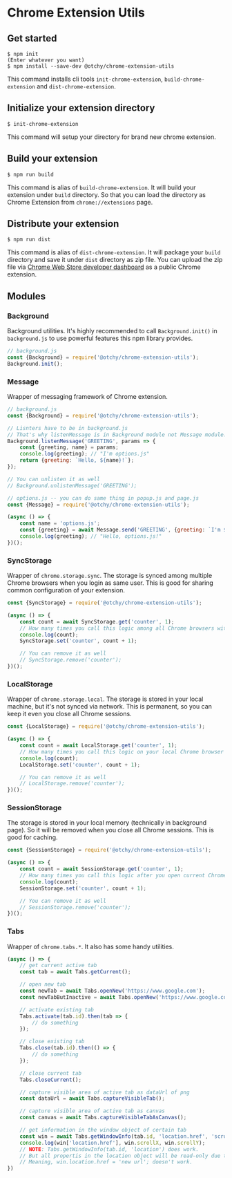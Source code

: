 # Chrome Extension Utils

## Get started
```
$ npm init
(Enter whatever you want)
$ npm install --save-dev @otchy/chrome-extension-utils
```

This command installs cli tools `init-chrome-extension`, `build-chrome-extension` and `dist-chrome-extension`.

## Initialize your extension directory
```
$ init-chrome-extension
```
This command will setup your directory for brand new chrome extension.

## Build your extension
```
$ npm run build
```
This command is alias of `build-chrome-extension`. It will build your extension under `build` directory. So that you can load the directory as Chrome Extension from `chrome://extensions` page.

## Distribute your extension
```
$ npm run dist
```
This command is alias of `dist-chrome-extension`. It will package your `build` directory and save it under `dist` directory as zip file. You can upload the zip file via [Chrome Web Store developer dashboard](https://chrome.google.com/webstore/developer/dashboard) as a public Chrome extension.

## Modules

### Background

Background utilities. It's highly recommended to call `Background.init()` in `background.js` to use powerful features this npm library provides.

```js
// background.js
const {Background} = require('@otchy/chrome-extension-utils');
Background.init();
```

### Message

Wrapper of messaging framework of Chrome extension.

```js
// background.js
const {Background} = require('@otchy/chrome-extension-utils');

// Lisnters have to be in background.js
// That's why listenMessage is in Background module not Message module.
Background.listenMessage('GREETING', params => {
    const {greeting, name} = params;
    console.log(greeting); // "I'm options.js"
    return {greeting: `Hello, ${name}!`};
});

// You can unlisten it as well
// Background.unlistenMessage('GREETING');
```

```js
// options.js -- you can do same thing in popup.js and page.js
const {Message} = require('@otchy/chrome-extension-utils');

(async () => {
    const name = 'options.js';
    const {greeting} = await Message.send('GREETING', {greeting: `I'm ${name}`, name});
    console.log(greeting); // "Hello, options.js!"
})();
```

### SyncStorage

Wrapper of `chrome.storage.sync`. The storage is synced among multiple Chrome browsers when you login as same user. This is good for sharing common configuration of your extension.

```js
const {SyncStorage} = require('@otchy/chrome-extension-utils');

(async () => {
    const count = await SyncStorage.get('counter', 1);
    // How many times you call this logic among all Chrome browsers with your extension
    console.log(count);
    SyncStorage.set('counter', count + 1);

    // You can remove it as well
    // SyncStorage.remove('counter');
})();
```

### LocalStorage

Wrapper of `chrome.storage.local`. The storage is stored in your local machine, but it's not synced via network. This is permanent, so you can keep it even you close all Chrome sessions.

```js
const {LocalStorage} = require('@otchy/chrome-extension-utils');

(async () => {
    const count = await LocalStorage.get('counter', 1);
    // How many times you call this logic on your local Chrome browser with your extension
    console.log(count);
    LocalStorage.set('counter', count + 1);

    // You can remove it as well
    // LocalStorage.remove('counter');
})();
```

### SessionStorage
The storage is stored in your local memory (technically in background page). So it will be removed when you close all Chrome sessions. This is good for caching.

```js
const {SessionStorage} = require('@otchy/chrome-extension-utils');

(async () => {
    const count = await SessionStorage.get('counter', 1);
    // How many times you call this logic after you open current Chrome session
    console.log(count);
    SessionStorage.set('counter', count + 1);

    // You can remove it as well
    // SessionStorage.remove('counter');
})();
```

### Tabs
Wrapper of `chrome.tabs.*`. It also has some handy utilities.

```js
(async () => {
    // get current active tab
    const tab = await Tabs.getCurrent();

    // open new tab
    const newTab = await Tabs.openNew('https://www.google.com');
    const newTabButInactive = await Tabs.openNew('https://www.google.com', false);

    // activate existing tab
    Tabs.activate(tab.id).then(tab => {
        // do something
    });

    // close existing tab
    Tabs.close(tab.id).then(() => {
        // do something
    });

    // close current tab
    Tabs.closeCurrent();

    // capture visible area of active tab as dataUrl of png
    const dataUrl = await Tabs.captureVisibleTab();

    // capture visible area of active tab as canvas
    const canvas = await Tabs.captureVisibleTabAsCanvas();

    // get information in the window object of certain tab
    const win = await Tabs.getWindowInfo(tab.id, 'location.href', 'scrollX', 'scrollY');
    console.log(win['location.href'], win.scrollX, win.scrollY);
    // NOTE: Tabs.getWindowInfo(tab.id, 'location') does work.
    // But all propertis in the location object will be read-only due to security reason.
    // Meaning, win.location.href = 'new url'; doesn't work.
})
```